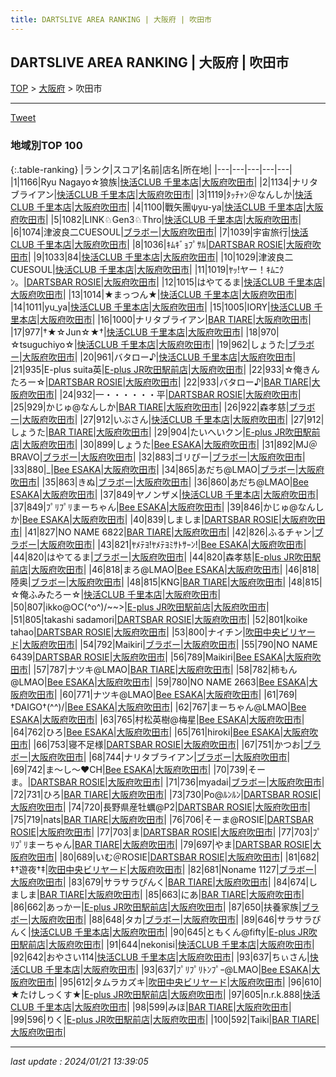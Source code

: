 ```yaml
---
title: DARTSLIVE AREA RANKING | 大阪府 | 吹田市
---
```

## DARTSLIVE AREA RANKING | 大阪府 | 吹田市

[TOP](/darts/rank/) > [大阪府](/darts/rank/大阪府/) > 吹田市

___

<a href="https://twitter.com/share?ref_src=twsrc%5Etfw" data-text="DARTSLIVE AREA RANKING | 大阪府吹田市" class="twitter-share-button" data-via="DARTSLIVE" data-hashtags="DARTSLIVE" data-related="DARTSLIVE" data-show-count="false">Tweet</a>

### 地域別TOP 100

{:.table-ranking}
|ランク|スコア|名前|店名|所在地|
|---|---|---|---|---|
|1|1166|Ryu Nagayo☆狼族|<a href="https://search.dartslive.com/jp/shop/c7f11bc44eb21aadfec1ae84bb28bd87">快活CLUB 千里本店</a>|<a href="/darts/rank/大阪府/吹田市">大阪府吹田市</a>|
|2|1134|ナリタブライアン|<a href="https://search.dartslive.com/jp/shop/c7f11bc44eb21aadfec1ae84bb28bd87">快活CLUB 千里本店</a>|<a href="/darts/rank/大阪府/吹田市">大阪府吹田市</a>|
|3|1119|ﾀｯﾁｬﾝ＠なんしか|<a href="https://search.dartslive.com/jp/shop/c7f11bc44eb21aadfec1ae84bb28bd87">快活CLUB 千里本店</a>|<a href="/darts/rank/大阪府/吹田市">大阪府吹田市</a>|
|4|1100|戰矢團ψyu-ya|<a href="https://search.dartslive.com/jp/shop/c7f11bc44eb21aadfec1ae84bb28bd87">快活CLUB 千里本店</a>|<a href="/darts/rank/大阪府/吹田市">大阪府吹田市</a>|
|5|1082|LINK♘Gen3♘Thro|<a href="https://search.dartslive.com/jp/shop/c7f11bc44eb21aadfec1ae84bb28bd87">快活CLUB 千里本店</a>|<a href="/darts/rank/大阪府/吹田市">大阪府吹田市</a>|
|6|1074|津波良二CUESOUL|<a href="https://search.dartslive.com/jp/shop/81e2a47eedb2b3d00d9b047a20a7ba1e">ブラボー</a>|<a href="/darts/rank/大阪府/吹田市">大阪府吹田市</a>|
|7|1039|宇宙旅行|<a href="https://search.dartslive.com/jp/shop/c7f11bc44eb21aadfec1ae84bb28bd87">快活CLUB 千里本店</a>|<a href="/darts/rank/大阪府/吹田市">大阪府吹田市</a>|
|8|1036|ｷﾑｷﾞｮﾌﾟｻﾙ|<a href="https://search.dartslive.com/jp/shop/9f4d588d0c3658c60d9b047a20a7ba1e">DARTSBAR ROSIE</a>|<a href="/darts/rank/大阪府/吹田市">大阪府吹田市</a>|
|9|1033|84|<a href="https://search.dartslive.com/jp/shop/c7f11bc44eb21aadfec1ae84bb28bd87">快活CLUB 千里本店</a>|<a href="/darts/rank/大阪府/吹田市">大阪府吹田市</a>|
|10|1029|津波良二CUESOUL|<a href="https://search.dartslive.com/jp/shop/c7f11bc44eb21aadfec1ae84bb28bd87">快活CLUB 千里本店</a>|<a href="/darts/rank/大阪府/吹田市">大阪府吹田市</a>|
|11|1019|ﾔｯ!ヤー！ｷﾑﾆｸﾝ。|<a href="https://search.dartslive.com/jp/shop/9f4d588d0c3658c60d9b047a20a7ba1e">DARTSBAR ROSIE</a>|<a href="/darts/rank/大阪府/吹田市">大阪府吹田市</a>|
|12|1015|はやてるま|<a href="https://search.dartslive.com/jp/shop/c7f11bc44eb21aadfec1ae84bb28bd87">快活CLUB 千里本店</a>|<a href="/darts/rank/大阪府/吹田市">大阪府吹田市</a>|
|13|1014|★まっつん★|<a href="https://search.dartslive.com/jp/shop/c7f11bc44eb21aadfec1ae84bb28bd87">快活CLUB 千里本店</a>|<a href="/darts/rank/大阪府/吹田市">大阪府吹田市</a>|
|14|1011|yu_ya|<a href="https://search.dartslive.com/jp/shop/c7f11bc44eb21aadfec1ae84bb28bd87">快活CLUB 千里本店</a>|<a href="/darts/rank/大阪府/吹田市">大阪府吹田市</a>|
|15|1005|IORY|<a href="https://search.dartslive.com/jp/shop/c7f11bc44eb21aadfec1ae84bb28bd87">快活CLUB 千里本店</a>|<a href="/darts/rank/大阪府/吹田市">大阪府吹田市</a>|
|16|1000|ナリタブライアン|<a href="https://search.dartslive.com/jp/shop/d728c95a67644a530d9b047a20a7ba1e">BAR TIARE</a>|<a href="/darts/rank/大阪府/吹田市">大阪府吹田市</a>|
|17|977|†★☆Jun☆★†|<a href="https://search.dartslive.com/jp/shop/c7f11bc44eb21aadfec1ae84bb28bd87">快活CLUB 千里本店</a>|<a href="/darts/rank/大阪府/吹田市">大阪府吹田市</a>|
|18|970|☆tsuguchiyo☆|<a href="https://search.dartslive.com/jp/shop/c7f11bc44eb21aadfec1ae84bb28bd87">快活CLUB 千里本店</a>|<a href="/darts/rank/大阪府/吹田市">大阪府吹田市</a>|
|19|962|しょうた|<a href="https://search.dartslive.com/jp/shop/81e2a47eedb2b3d00d9b047a20a7ba1e">ブラボー</a>|<a href="/darts/rank/大阪府/吹田市">大阪府吹田市</a>|
|20|961|バタロー♪|<a href="https://search.dartslive.com/jp/shop/c7f11bc44eb21aadfec1ae84bb28bd87">快活CLUB 千里本店</a>|<a href="/darts/rank/大阪府/吹田市">大阪府吹田市</a>|
|21|935|E-plus suita英|<a href="https://search.dartslive.com/jp/shop/05b39fb6a4f657c80d9b047a20a7ba1e">E-plus JR吹田駅前店</a>|<a href="/darts/rank/大阪府/吹田市">大阪府吹田市</a>|
|22|933|☆俺きんたろー☆|<a href="https://search.dartslive.com/jp/shop/9f4d588d0c3658c60d9b047a20a7ba1e">DARTSBAR ROSIE</a>|<a href="/darts/rank/大阪府/吹田市">大阪府吹田市</a>|
|22|933|バタロー♪|<a href="https://search.dartslive.com/jp/shop/d728c95a67644a530d9b047a20a7ba1e">BAR TIARE</a>|<a href="/darts/rank/大阪府/吹田市">大阪府吹田市</a>|
|24|932|一・・・・・・平|<a href="https://search.dartslive.com/jp/shop/9f4d588d0c3658c60d9b047a20a7ba1e">DARTSBAR ROSIE</a>|<a href="/darts/rank/大阪府/吹田市">大阪府吹田市</a>|
|25|929|かじゅ@なんしか|<a href="https://search.dartslive.com/jp/shop/d728c95a67644a530d9b047a20a7ba1e">BAR TIARE</a>|<a href="/darts/rank/大阪府/吹田市">大阪府吹田市</a>|
|26|922|森孝慈|<a href="https://search.dartslive.com/jp/shop/81e2a47eedb2b3d00d9b047a20a7ba1e">ブラボー</a>|<a href="/darts/rank/大阪府/吹田市">大阪府吹田市</a>|
|27|912|いぶさん|<a href="https://search.dartslive.com/jp/shop/c7f11bc44eb21aadfec1ae84bb28bd87">快活CLUB 千里本店</a>|<a href="/darts/rank/大阪府/吹田市">大阪府吹田市</a>|
|27|912|しょうた|<a href="https://search.dartslive.com/jp/shop/d728c95a67644a530d9b047a20a7ba1e">BAR TIARE</a>|<a href="/darts/rank/大阪府/吹田市">大阪府吹田市</a>|
|29|904|たいへいクン|<a href="https://search.dartslive.com/jp/shop/05b39fb6a4f657c80d9b047a20a7ba1e">E-plus JR吹田駅前店</a>|<a href="/darts/rank/大阪府/吹田市">大阪府吹田市</a>|
|30|899|しょうた|<a href="https://search.dartslive.com/jp/shop/1cfbcce89b132ded0d9b047a20a7ba1e">Bee ESAKA</a>|<a href="/darts/rank/大阪府/吹田市">大阪府吹田市</a>|
|31|892|MJ＠BRAVO|<a href="https://search.dartslive.com/jp/shop/81e2a47eedb2b3d00d9b047a20a7ba1e">ブラボー</a>|<a href="/darts/rank/大阪府/吹田市">大阪府吹田市</a>|
|32|883|ゴリぴー|<a href="https://search.dartslive.com/jp/shop/81e2a47eedb2b3d00d9b047a20a7ba1e">ブラボー</a>|<a href="/darts/rank/大阪府/吹田市">大阪府吹田市</a>|
|33|880|_|<a href="https://search.dartslive.com/jp/shop/1cfbcce89b132ded0d9b047a20a7ba1e">Bee ESAKA</a>|<a href="/darts/rank/大阪府/吹田市">大阪府吹田市</a>|
|34|865|あだち@LMAO|<a href="https://search.dartslive.com/jp/shop/81e2a47eedb2b3d00d9b047a20a7ba1e">ブラボー</a>|<a href="/darts/rank/大阪府/吹田市">大阪府吹田市</a>|
|35|863|きぬ|<a href="https://search.dartslive.com/jp/shop/81e2a47eedb2b3d00d9b047a20a7ba1e">ブラボー</a>|<a href="/darts/rank/大阪府/吹田市">大阪府吹田市</a>|
|36|860|あだち@LMAO|<a href="https://search.dartslive.com/jp/shop/1cfbcce89b132ded0d9b047a20a7ba1e">Bee ESAKA</a>|<a href="/darts/rank/大阪府/吹田市">大阪府吹田市</a>|
|37|849|ヤノンザメ|<a href="https://search.dartslive.com/jp/shop/c7f11bc44eb21aadfec1ae84bb28bd87">快活CLUB 千里本店</a>|<a href="/darts/rank/大阪府/吹田市">大阪府吹田市</a>|
|37|849|ﾌﾟﾘﾌﾟﾘまーちゃん|<a href="https://search.dartslive.com/jp/shop/1cfbcce89b132ded0d9b047a20a7ba1e">Bee ESAKA</a>|<a href="/darts/rank/大阪府/吹田市">大阪府吹田市</a>|
|39|846|かじゅ@なんしか|<a href="https://search.dartslive.com/jp/shop/1cfbcce89b132ded0d9b047a20a7ba1e">Bee ESAKA</a>|<a href="/darts/rank/大阪府/吹田市">大阪府吹田市</a>|
|40|839|しましま|<a href="https://search.dartslive.com/jp/shop/9f4d588d0c3658c60d9b047a20a7ba1e">DARTSBAR ROSIE</a>|<a href="/darts/rank/大阪府/吹田市">大阪府吹田市</a>|
|41|827|NO NAME 6822|<a href="https://search.dartslive.com/jp/shop/d728c95a67644a530d9b047a20a7ba1e">BAR TIARE</a>|<a href="/darts/rank/大阪府/吹田市">大阪府吹田市</a>|
|42|826|ふるチャン|<a href="https://search.dartslive.com/jp/shop/81e2a47eedb2b3d00d9b047a20a7ba1e">ブラボー</a>|<a href="/darts/rank/大阪府/吹田市">大阪府吹田市</a>|
|43|821|ﾔﾒﾃﾖ!ﾔﾒﾃﾖﾐｻﾄｻｰﾝ!|<a href="https://search.dartslive.com/jp/shop/1cfbcce89b132ded0d9b047a20a7ba1e">Bee ESAKA</a>|<a href="/darts/rank/大阪府/吹田市">大阪府吹田市</a>|
|44|820|はやてるま|<a href="https://search.dartslive.com/jp/shop/81e2a47eedb2b3d00d9b047a20a7ba1e">ブラボー</a>|<a href="/darts/rank/大阪府/吹田市">大阪府吹田市</a>|
|44|820|森孝慈|<a href="https://search.dartslive.com/jp/shop/05b39fb6a4f657c80d9b047a20a7ba1e">E-plus JR吹田駅前店</a>|<a href="/darts/rank/大阪府/吹田市">大阪府吹田市</a>|
|46|818|まろ@LMAO|<a href="https://search.dartslive.com/jp/shop/1cfbcce89b132ded0d9b047a20a7ba1e">Bee ESAKA</a>|<a href="/darts/rank/大阪府/吹田市">大阪府吹田市</a>|
|46|818|陸奥|<a href="https://search.dartslive.com/jp/shop/81e2a47eedb2b3d00d9b047a20a7ba1e">ブラボー</a>|<a href="/darts/rank/大阪府/吹田市">大阪府吹田市</a>|
|48|815|KNG|<a href="https://search.dartslive.com/jp/shop/d728c95a67644a530d9b047a20a7ba1e">BAR TIARE</a>|<a href="/darts/rank/大阪府/吹田市">大阪府吹田市</a>|
|48|815|☆俺ふみたろー☆|<a href="https://search.dartslive.com/jp/shop/c7f11bc44eb21aadfec1ae84bb28bd87">快活CLUB 千里本店</a>|<a href="/darts/rank/大阪府/吹田市">大阪府吹田市</a>|
|50|807|ikko@OC(^o^)/~~&gt;|<a href="https://search.dartslive.com/jp/shop/05b39fb6a4f657c80d9b047a20a7ba1e">E-plus JR吹田駅前店</a>|<a href="/darts/rank/大阪府/吹田市">大阪府吹田市</a>|
|51|805|takashi sadamori|<a href="https://search.dartslive.com/jp/shop/9f4d588d0c3658c60d9b047a20a7ba1e">DARTSBAR ROSIE</a>|<a href="/darts/rank/大阪府/吹田市">大阪府吹田市</a>|
|52|801|koike tahao|<a href="https://search.dartslive.com/jp/shop/9f4d588d0c3658c60d9b047a20a7ba1e">DARTSBAR ROSIE</a>|<a href="/darts/rank/大阪府/吹田市">大阪府吹田市</a>|
|53|800|ナイチン|<a href="https://search.dartslive.com/jp/shop/3469dce905600df20d9b047a20a7ba1e">吹田中央ビリヤード</a>|<a href="/darts/rank/大阪府/吹田市">大阪府吹田市</a>|
|54|792|Maikiri|<a href="https://search.dartslive.com/jp/shop/81e2a47eedb2b3d00d9b047a20a7ba1e">ブラボー</a>|<a href="/darts/rank/大阪府/吹田市">大阪府吹田市</a>|
|55|790|NO NAME 6439|<a href="https://search.dartslive.com/jp/shop/9f4d588d0c3658c60d9b047a20a7ba1e">DARTSBAR ROSIE</a>|<a href="/darts/rank/大阪府/吹田市">大阪府吹田市</a>|
|56|789|Maikiri|<a href="https://search.dartslive.com/jp/shop/1cfbcce89b132ded0d9b047a20a7ba1e">Bee ESAKA</a>|<a href="/darts/rank/大阪府/吹田市">大阪府吹田市</a>|
|57|787|ナツキ@LMAO|<a href="https://search.dartslive.com/jp/shop/d728c95a67644a530d9b047a20a7ba1e">BAR TIARE</a>|<a href="/darts/rank/大阪府/吹田市">大阪府吹田市</a>|
|58|782|柿もん@LMAO|<a href="https://search.dartslive.com/jp/shop/1cfbcce89b132ded0d9b047a20a7ba1e">Bee ESAKA</a>|<a href="/darts/rank/大阪府/吹田市">大阪府吹田市</a>|
|59|780|NO NAME 2663|<a href="https://search.dartslive.com/jp/shop/1cfbcce89b132ded0d9b047a20a7ba1e">Bee ESAKA</a>|<a href="/darts/rank/大阪府/吹田市">大阪府吹田市</a>|
|60|771|ナツキ@LMAO|<a href="https://search.dartslive.com/jp/shop/1cfbcce89b132ded0d9b047a20a7ba1e">Bee ESAKA</a>|<a href="/darts/rank/大阪府/吹田市">大阪府吹田市</a>|
|61|769|†DAIGO†(^^)/|<a href="https://search.dartslive.com/jp/shop/1cfbcce89b132ded0d9b047a20a7ba1e">Bee ESAKA</a>|<a href="/darts/rank/大阪府/吹田市">大阪府吹田市</a>|
|62|767|まーちゃん@LMAO|<a href="https://search.dartslive.com/jp/shop/1cfbcce89b132ded0d9b047a20a7ba1e">Bee ESAKA</a>|<a href="/darts/rank/大阪府/吹田市">大阪府吹田市</a>|
|63|765|村松英樹@梅星|<a href="https://search.dartslive.com/jp/shop/1cfbcce89b132ded0d9b047a20a7ba1e">Bee ESAKA</a>|<a href="/darts/rank/大阪府/吹田市">大阪府吹田市</a>|
|64|762|ひろ|<a href="https://search.dartslive.com/jp/shop/1cfbcce89b132ded0d9b047a20a7ba1e">Bee ESAKA</a>|<a href="/darts/rank/大阪府/吹田市">大阪府吹田市</a>|
|65|761|hiroki|<a href="https://search.dartslive.com/jp/shop/1cfbcce89b132ded0d9b047a20a7ba1e">Bee ESAKA</a>|<a href="/darts/rank/大阪府/吹田市">大阪府吹田市</a>|
|66|753|寝不足様|<a href="https://search.dartslive.com/jp/shop/9f4d588d0c3658c60d9b047a20a7ba1e">DARTSBAR ROSIE</a>|<a href="/darts/rank/大阪府/吹田市">大阪府吹田市</a>|
|67|751|かつお|<a href="https://search.dartslive.com/jp/shop/81e2a47eedb2b3d00d9b047a20a7ba1e">ブラボー</a>|<a href="/darts/rank/大阪府/吹田市">大阪府吹田市</a>|
|68|744|ナリタブライアン|<a href="https://search.dartslive.com/jp/shop/81e2a47eedb2b3d00d9b047a20a7ba1e">ブラボー</a>|<a href="/darts/rank/大阪府/吹田市">大阪府吹田市</a>|
|69|742|ま〜し〜❤️CH|<a href="https://search.dartslive.com/jp/shop/1cfbcce89b132ded0d9b047a20a7ba1e">Bee ESAKA</a>|<a href="/darts/rank/大阪府/吹田市">大阪府吹田市</a>|
|70|739|そーま。|<a href="https://search.dartslive.com/jp/shop/9f4d588d0c3658c60d9b047a20a7ba1e">DARTSBAR ROSIE</a>|<a href="/darts/rank/大阪府/吹田市">大阪府吹田市</a>|
|71|736|myadai|<a href="https://search.dartslive.com/jp/shop/81e2a47eedb2b3d00d9b047a20a7ba1e">ブラボー</a>|<a href="/darts/rank/大阪府/吹田市">大阪府吹田市</a>|
|72|731|ひろ|<a href="https://search.dartslive.com/jp/shop/d728c95a67644a530d9b047a20a7ba1e">BAR TIARE</a>|<a href="/darts/rank/大阪府/吹田市">大阪府吹田市</a>|
|73|730|Po@ﾙﾝﾙﾝ|<a href="https://search.dartslive.com/jp/shop/9f4d588d0c3658c60d9b047a20a7ba1e">DARTSBAR ROSIE</a>|<a href="/darts/rank/大阪府/吹田市">大阪府吹田市</a>|
|74|720|長野県産牡蠣@P2|<a href="https://search.dartslive.com/jp/shop/9f4d588d0c3658c60d9b047a20a7ba1e">DARTSBAR ROSIE</a>|<a href="/darts/rank/大阪府/吹田市">大阪府吹田市</a>|
|75|719|nats|<a href="https://search.dartslive.com/jp/shop/d728c95a67644a530d9b047a20a7ba1e">BAR TIARE</a>|<a href="/darts/rank/大阪府/吹田市">大阪府吹田市</a>|
|76|706|そーま@ROSIE|<a href="https://search.dartslive.com/jp/shop/9f4d588d0c3658c60d9b047a20a7ba1e">DARTSBAR ROSIE</a>|<a href="/darts/rank/大阪府/吹田市">大阪府吹田市</a>|
|77|703|ま|<a href="https://search.dartslive.com/jp/shop/9f4d588d0c3658c60d9b047a20a7ba1e">DARTSBAR ROSIE</a>|<a href="/darts/rank/大阪府/吹田市">大阪府吹田市</a>|
|77|703|ﾌﾟﾘﾌﾟﾘまーちゃん|<a href="https://search.dartslive.com/jp/shop/d728c95a67644a530d9b047a20a7ba1e">BAR TIARE</a>|<a href="/darts/rank/大阪府/吹田市">大阪府吹田市</a>|
|79|697|やま|<a href="https://search.dartslive.com/jp/shop/9f4d588d0c3658c60d9b047a20a7ba1e">DARTSBAR ROSIE</a>|<a href="/darts/rank/大阪府/吹田市">大阪府吹田市</a>|
|80|689|いむ＠ROSIE|<a href="https://search.dartslive.com/jp/shop/9f4d588d0c3658c60d9b047a20a7ba1e">DARTSBAR ROSIE</a>|<a href="/darts/rank/大阪府/吹田市">大阪府吹田市</a>|
|81|682|‡†遊夜†‡|<a href="https://search.dartslive.com/jp/shop/3469dce905600df20d9b047a20a7ba1e">吹田中央ビリヤード</a>|<a href="/darts/rank/大阪府/吹田市">大阪府吹田市</a>|
|82|681|Noname 1127|<a href="https://search.dartslive.com/jp/shop/81e2a47eedb2b3d00d9b047a20a7ba1e">ブラボー</a>|<a href="/darts/rank/大阪府/吹田市">大阪府吹田市</a>|
|83|679|サラサラぴんく|<a href="https://search.dartslive.com/jp/shop/d728c95a67644a530d9b047a20a7ba1e">BAR TIARE</a>|<a href="/darts/rank/大阪府/吹田市">大阪府吹田市</a>|
|84|674|しましま|<a href="https://search.dartslive.com/jp/shop/d728c95a67644a530d9b047a20a7ba1e">BAR TIARE</a>|<a href="/darts/rank/大阪府/吹田市">大阪府吹田市</a>|
|85|663|にあ|<a href="https://search.dartslive.com/jp/shop/d728c95a67644a530d9b047a20a7ba1e">BAR TIARE</a>|<a href="/darts/rank/大阪府/吹田市">大阪府吹田市</a>|
|86|662|あっかー|<a href="https://search.dartslive.com/jp/shop/05b39fb6a4f657c80d9b047a20a7ba1e">E-plus JR吹田駅前店</a>|<a href="/darts/rank/大阪府/吹田市">大阪府吹田市</a>|
|87|650|扶養家族|<a href="https://search.dartslive.com/jp/shop/81e2a47eedb2b3d00d9b047a20a7ba1e">ブラボー</a>|<a href="/darts/rank/大阪府/吹田市">大阪府吹田市</a>|
|88|648|タカ|<a href="https://search.dartslive.com/jp/shop/81e2a47eedb2b3d00d9b047a20a7ba1e">ブラボー</a>|<a href="/darts/rank/大阪府/吹田市">大阪府吹田市</a>|
|89|646|サラサラぴんく|<a href="https://search.dartslive.com/jp/shop/c7f11bc44eb21aadfec1ae84bb28bd87">快活CLUB 千里本店</a>|<a href="/darts/rank/大阪府/吹田市">大阪府吹田市</a>|
|90|645|ともくん@fifty|<a href="https://search.dartslive.com/jp/shop/05b39fb6a4f657c80d9b047a20a7ba1e">E-plus JR吹田駅前店</a>|<a href="/darts/rank/大阪府/吹田市">大阪府吹田市</a>|
|91|644|nekonisi|<a href="https://search.dartslive.com/jp/shop/c7f11bc44eb21aadfec1ae84bb28bd87">快活CLUB 千里本店</a>|<a href="/darts/rank/大阪府/吹田市">大阪府吹田市</a>|
|92|642|おやさい114|<a href="https://search.dartslive.com/jp/shop/c7f11bc44eb21aadfec1ae84bb28bd87">快活CLUB 千里本店</a>|<a href="/darts/rank/大阪府/吹田市">大阪府吹田市</a>|
|93|637|ちぃさん|<a href="https://search.dartslive.com/jp/shop/c7f11bc44eb21aadfec1ae84bb28bd87">快活CLUB 千里本店</a>|<a href="/darts/rank/大阪府/吹田市">大阪府吹田市</a>|
|93|637|ﾌﾟﾘﾌﾟﾘﾄﾝﾌﾟｰ@LMAO|<a href="https://search.dartslive.com/jp/shop/1cfbcce89b132ded0d9b047a20a7ba1e">Bee ESAKA</a>|<a href="/darts/rank/大阪府/吹田市">大阪府吹田市</a>|
|95|612|タムラカズキ|<a href="https://search.dartslive.com/jp/shop/3469dce905600df20d9b047a20a7ba1e">吹田中央ビリヤード</a>|<a href="/darts/rank/大阪府/吹田市">大阪府吹田市</a>|
|96|610|★たけしっくす★|<a href="https://search.dartslive.com/jp/shop/05b39fb6a4f657c80d9b047a20a7ba1e">E-plus JR吹田駅前店</a>|<a href="/darts/rank/大阪府/吹田市">大阪府吹田市</a>|
|97|605|n.r.k.888|<a href="https://search.dartslive.com/jp/shop/c7f11bc44eb21aadfec1ae84bb28bd87">快活CLUB 千里本店</a>|<a href="/darts/rank/大阪府/吹田市">大阪府吹田市</a>|
|98|599|みほ|<a href="https://search.dartslive.com/jp/shop/d728c95a67644a530d9b047a20a7ba1e">BAR TIARE</a>|<a href="/darts/rank/大阪府/吹田市">大阪府吹田市</a>|
|99|596|りく|<a href="https://search.dartslive.com/jp/shop/05b39fb6a4f657c80d9b047a20a7ba1e">E-plus JR吹田駅前店</a>|<a href="/darts/rank/大阪府/吹田市">大阪府吹田市</a>|
|100|592|Taiki|<a href="https://search.dartslive.com/jp/shop/d728c95a67644a530d9b047a20a7ba1e">BAR TIARE</a>|<a href="/darts/rank/大阪府/吹田市">大阪府吹田市</a>|



___

_last update : 2024/01/21 13:39:05_


<script src="https://cdnjs.cloudflare.com/ajax/libs/jquery/3.6.1/jquery.min.js" integrity="sha512-aVKKRRi/Q/YV+4mjoKBsE4x3H+BkegoM/em46NNlCqNTmUYADjBbeNefNxYV7giUp0VxICtqdrbqU7iVaeZNXA==" crossorigin="anonymous" referrerpolicy="no-referrer"></script>
<script src="https://cdnjs.cloudflare.com/ajax/libs/jquery.tablesorter/2.31.3/js/jquery.tablesorter.min.js" integrity="sha512-qzgd5cYSZcosqpzpn7zF2ZId8f/8CHmFKZ8j7mU4OUXTNRd5g+ZHBPsgKEwoqxCtdQvExE5LprwwPAgoicguNg==" crossorigin="anonymous" referrerpolicy="no-referrer"></script>
<link rel="stylesheet" href="https://cdnjs.cloudflare.com/ajax/libs/jquery.tablesorter/2.31.3/css/theme.default.min.css" integrity="sha512-wghhOJkjQX0Lh3NSWvNKeZ0ZpNn+SPVXX1Qyc9OCaogADktxrBiBdKGDoqVUOyhStvMBmJQ8ZdMHiR3wuEq8+w==" crossorigin="anonymous" referrerpolicy="no-referrer" />
<script>
$(function() {
    $(".table-ranking").tablesorter({sortList:[[0, 0]]});
});
</script>

<script async src="https://platform.twitter.com/widgets.js" charset="utf-8"></script>